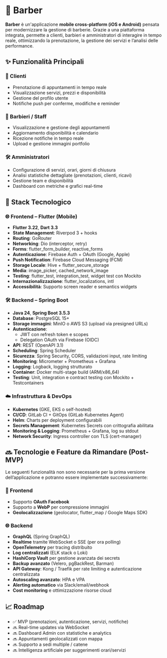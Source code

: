 # 💈 Barber

**Barber** è un'applicazione **mobile cross-platform (iOS e Android)** pensata per modernizzare la gestione di barberie. Grazie a una piattaforma integrata, permette a clienti, barbieri e amministratori di interagire in tempo reale, ottimizzando la prenotazione, la gestione dei servizi e l’analisi delle performance.

## ✨ Funzionalità Principali

### 👤 Clienti
- Prenotazione di appuntamenti in tempo reale
- Visualizzazione servizi, prezzi e disponibilità
- Gestione del profilo utente
- Notifiche push per conferme, modifiche e reminder

### 💼 Barbieri / Staff
- Visualizzazione e gestione degli appuntamenti
- Aggiornamento disponibilità e calendario
- Ricezione notifiche in tempo reale
- Upload e gestione immagini portfolio

### 🛠️ Amministratori
- Configurazione di servizi, orari, giorni di chiusura
- Analisi statistiche dettagliate (prenotazioni, clienti, ricavi)
- Gestione team e disponibilità
- Dashboard con metriche e grafici real-time

## 🧱 Stack Tecnologico

### 🌐 Frontend – Flutter (Mobile)

- **Flutter 3.22**, **Dart 3.3**
- **State Management**: Riverpod 3 + hooks
- **Routing**: GoRouter
- **Networking**: Dio (interceptor, retry)
- **Forms**: flutter_form_builder, reactive_forms
- **Autenticazione**: Firebase Auth + OAuth (Google, Apple)
- **Push Notification**: Firebase Cloud Messaging (FCM)
- **Storage Locale**: Hive + flutter_secure_storage
- **Media**: image_picker, cached_network_image
- **Testing**: flutter_test, integration_test, widget test con Mockito
- **Internazionalizzazione**: flutter_localizations, intl
- **Accessibilità**: Supporto screen reader e semantics widgets

### 🛠 Backend – Spring Boot

- **Java 24**, **Spring Boot 3.5.3**
- **Database**: PostgreSQL 15+
- **Storage immagini**: MinIO o AWS S3 (upload via presigned URLs)
- **Autenticazione**:
  - JWT con refresh token e scopes
  - Delegation OAuth via Firebase (OIDC)
- **API**: REST (OpenAPI 3.1)
- **Scheduling**: Spring Scheduler
- **Sicurezza**: Spring Security, CORS, validazioni input, rate limiting
- **Monitoring**: Micrometer + Prometheus + Grafana
- **Logging**: Logback, logging strutturato
- **Container**: Docker multi-stage build (ARM/x86_64)
- **Testing**: Unit, integration e contract testing con Mockito + Testcontainers

### ☁️ Infrastruttura & DevOps

- **Kubernetes** (GKE, EKS o self-hosted)
- **CI/CD**: GitLab CI + GitOps (GitLab Kubernetes Agent)
- **Helm**: Charts per deployment configurabili
- **Secrets Management**: Kubernetes Secrets con crittografia abilitata
- **Monitoring & Logging**: Prometheus + Grafana, log su stdout
- **Network Security**: Ingress controller con TLS (cert-manager)

## 🔜 Tecnologie e Feature da Rimandare (Post-MVP)

Le seguenti funzionalità non sono necessarie per la prima versione dell’applicazione e potranno essere implementate successivamente:

### 🔧 Frontend
- Supporto **OAuth Facebook**
- Supporto a **WebP** per compressione immagini
- **Geolocalizzazione** (geolocator, flutter_map / Google Maps SDK)

### 🌐 Backend
- **GraphQL** (Spring GraphQL)
- **Realtime** tramite WebSocket o SSE (per ora polling)
- **OpenTelemetry** per tracing distribuito
- **Log centralizzati** (ELK stack o Loki)
- **HashiCorp Vault** per gestione avanzata dei secrets
- **Backup avanzato** (Velero, pgBackRest, Barman)
- **API Gateway**: Kong / Traefik per rate limiting e autenticazione centralizzata
- **Autoscaling avanzato**: HPA e VPA
- **Alerting automatico** via Slack/email/webhook
- **Cost monitoring** e ottimizzazione risorse cloud

## 📈 Roadmap

- ✅ MVP (prenotazioni, autenticazione, servizi, notifiche)
- 🔜 Real-time updates via WebSocket
- 🔜 Dashboard Admin con statistiche e analytics
- 🔜 Appuntamenti geolocalizzati con mappa
- 🔜 Supporto a sedi multiple / catene
- 🔜 Intelligenza artificiale per suggerimenti orari/servizi